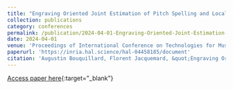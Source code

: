 ```yaml
---
title: "Engraving Oriented Joint Estimation of Pitch Spelling and Local and Global Keys"
collection: publications
category: conferences
permalink: /publication/2024-04-01-Engraving-Oriented-Joint-Estimation-of-Pitch-Spelling-and-Local-and-Global-Keys
date: 2024-04-01
venue: 'Proceedings of International Conference on Technologies for Music Notation and Representation (TENOR)'
paperurl: 'https://inria.hal.science/hal-04458185/document'
citation: 'Augustin Bouquillard, Florent Jacquemard, &quot;Engraving Oriented Joint Estimation of Pitch Spelling and Local and Global Keys&quot; In the proceedings of International Conference on Technologies for Music Notation and Representation (TENOR), 2024.'
---
```

[Access paper here](https://inria.hal.science/hal-04458185){:target="_blank"}
